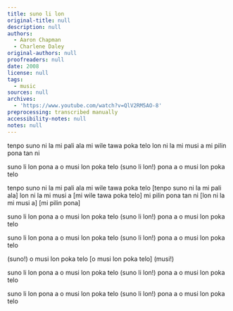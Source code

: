```yaml
---
title: suno li lon
original-title: null
description: null
authors:
  - Aaron Chapman
  - Charlene Daley
original-authors: null
proofreaders: null
date: 2008
license: null
tags:
  - music
sources: null
archives:
  - 'https://www.youtube.com/watch?v=QlV2RM5AO-8'
preprocessing: transcribed manually
accessibility-notes: null
notes: null
---
```

tenpo suno ni la mi pali ala
mi wile tawa poka telo
lon ni la mi musi a
mi pilin pona tan ni

suno li lon
pona a
o musi lon poka telo
(suno li lon!)
pona a
o musi lon poka telo

tenpo suno ni la mi pali ala
mi wile tawa poka telo [tenpo suno ni la mi pali ala]
lon ni la mi musi a [mi wile tawa poka telo]
mi pilin pona tan ni [lon ni la mi musi a]
[mi pilin pona]

suno li lon
pona a
o musi lon poka telo
(suno li lon!)
pona a
o musi lon poka telo

suno li lon
pona a
o musi lon poka telo
(suno li lon!)
pona a
o musi lon poka telo

(suno!)
o musi lon poka telo [o musi lon poka telo] (musi!)

suno li lon
pona a
o musi lon poka telo
(suno li lon!)
pona a
o musi lon poka telo

suno li lon
pona a
o musi lon poka telo
(suno li lon!)
pona a
o musi lon poka telo
